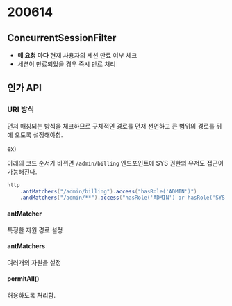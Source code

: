 # 200614

## ConcurrentSessionFilter

- **매 요청 마다** 현재 사용자의 세션 만료 여부 체크
- 세션이 만료되었을 경우 즉시 만료 처리

## 인가 API

### URI 방식

먼저 매칭되는 방식을 체크하므로 구체적인 경로를 먼저 선언하고 큰 범위의 경로를 뒤에 오도록 설정해야함.

ex)

아래의 코드 순서가 바뀌면 `/admin/billing` 엔드포인트에 SYS 권한의 유저도 접근이 가능해진다.

```java
http
    .antMatchers("/admin/billing").access("hasRole('ADMIN')")
    .andMatchers("/admin/**").access("hasRole('ADMIN') or hasRole('SYS')");
```

#### antMatcher

특정한 자원 경로 설정

#### antMatchers

여러개의 자원을 설정

#### permitAll()

허용하도록 처리함.
